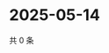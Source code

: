 # 2025-05-14

共 0 条

<!-- BEGIN ZHIHUVIDEO -->
<!-- 最后更新时间 Wed May 14 2025 22:11:58 GMT+0800 (China Standard Time) -->

<!-- END ZHIHUVIDEO -->

